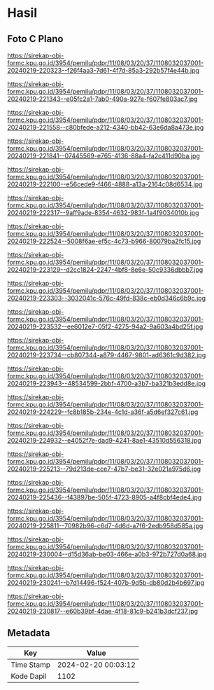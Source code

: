 # Hasil

## Foto C Plano

https://sirekap-obj-formc.kpu.go.id/3954/pemilu/pdpr/11/08/03/20/37/1108032037001-20240219-220323--f26f4aa3-7d61-4f7d-85a3-292b57f4e44b.jpg

https://sirekap-obj-formc.kpu.go.id/3954/pemilu/pdpr/11/08/03/20/37/1108032037001-20240219-221343--e05fc2a1-7ab0-490a-927e-f607fe803ac7.jpg

https://sirekap-obj-formc.kpu.go.id/3954/pemilu/pdpr/11/08/03/20/37/1108032037001-20240219-221558--c80bfede-a212-4340-bb42-63e6da8a473e.jpg

https://sirekap-obj-formc.kpu.go.id/3954/pemilu/pdpr/11/08/03/20/37/1108032037001-20240219-221841--07445569-e765-4136-88a4-fa2c411d90ba.jpg

https://sirekap-obj-formc.kpu.go.id/3954/pemilu/pdpr/11/08/03/20/37/1108032037001-20240219-222100--e56cede9-f466-4888-a13a-2164c08d6534.jpg

https://sirekap-obj-formc.kpu.go.id/3954/pemilu/pdpr/11/08/03/20/37/1108032037001-20240219-222317--9aff9ade-8354-4632-983f-1a4f9034010b.jpg

https://sirekap-obj-formc.kpu.go.id/3954/pemilu/pdpr/11/08/03/20/37/1108032037001-20240219-222524--5008f6ae-ef5c-4c73-b966-80079ba2fc15.jpg

https://sirekap-obj-formc.kpu.go.id/3954/pemilu/pdpr/11/08/03/20/37/1108032037001-20240219-223129--d2cc1824-2247-4bf8-8e6e-50c9336dbbb7.jpg

https://sirekap-obj-formc.kpu.go.id/3954/pemilu/pdpr/11/08/03/20/37/1108032037001-20240219-223303--3032041c-576c-49fd-838c-eb0d346c6b9c.jpg

https://sirekap-obj-formc.kpu.go.id/3954/pemilu/pdpr/11/08/03/20/37/1108032037001-20240219-223532--ee6012e7-05f2-4275-94a2-9a603a4bd25f.jpg

https://sirekap-obj-formc.kpu.go.id/3954/pemilu/pdpr/11/08/03/20/37/1108032037001-20240219-223734--cb807344-a879-4467-9801-ad6361c9d382.jpg

https://sirekap-obj-formc.kpu.go.id/3954/pemilu/pdpr/11/08/03/20/37/1108032037001-20240219-223943--48534599-2bbf-4700-a3b7-ba321b3edd8e.jpg

https://sirekap-obj-formc.kpu.go.id/3954/pemilu/pdpr/11/08/03/20/37/1108032037001-20240219-224229--fc8b185b-234e-4c1d-a36f-a5d6ef327c61.jpg

https://sirekap-obj-formc.kpu.go.id/3954/pemilu/pdpr/11/08/03/20/37/1108032037001-20240219-224932--e4052f7e-dad9-4241-8ae1-43510d556318.jpg

https://sirekap-obj-formc.kpu.go.id/3954/pemilu/pdpr/11/08/03/20/37/1108032037001-20240219-225213--79d213de-cce7-47b7-be31-32e021a975d6.jpg

https://sirekap-obj-formc.kpu.go.id/3954/pemilu/pdpr/11/08/03/20/37/1108032037001-20240219-225436--f43897be-505f-4723-8905-a4f8cbf4ede4.jpg

https://sirekap-obj-formc.kpu.go.id/3954/pemilu/pdpr/11/08/03/20/37/1108032037001-20240219-225811--70982b96-c6d7-4d6d-a7f6-2edb958d585a.jpg

https://sirekap-obj-formc.kpu.go.id/3954/pemilu/pdpr/11/08/03/20/37/1108032037001-20240219-230004--d15d36ab-be03-466e-a0b3-972b727d0a68.jpg

https://sirekap-obj-formc.kpu.go.id/3954/pemilu/pdpr/11/08/03/20/37/1108032037001-20240219-230241--b7d14496-f524-407b-9d5b-db80d2b4b697.jpg

https://sirekap-obj-formc.kpu.go.id/3954/pemilu/pdpr/11/08/03/20/37/1108032037001-20240219-230817--e60b39bf-4dae-4f18-81c9-b241b3dcf237.jpg


## Metadata

| Key        | Value               |
| ---------- | ------------------- |
| Time Stamp | 2024-02-20 00:03:12 |
| Kode Dapil | 1102                |



